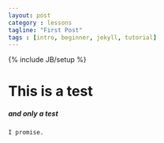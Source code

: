 ```yaml
---
layout: post
category : lessons
tagline: "First Post"
tags : [intro, beginner, jekyll, tutorial]
---
```

{% include JB/setup %}

# This is a test

##### and only a test

    I promise.


